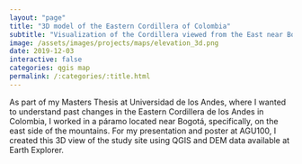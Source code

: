 ```yaml
---
layout: "page"
title: "3D model of the Eastern Cordillera of Colombia"
subtitle: "Visualization of the Cordillera viewed from the East near Bogotá"
image: /assets/images/projects/maps/elevation_3d.png
date: 2019-12-03
interactive: false
categories: qgis map
permalink: /:categories/:title.html
---
```


As part of my Masters Thesis at Universidad de los Andes, where I wanted to understand past changes in the Eastern Cordillera de los Andes in Colombia, I worked in a páramo located near Bogotá, specifically, on the east side of the mountains. For my presentation and poster at AGU100, I created this 3D view of the study site using QGIS and DEM data available at Earth Explorer.